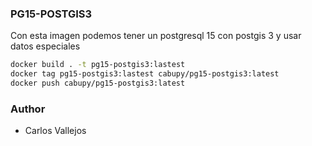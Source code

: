 ### PG15-POSTGIS3

Con esta imagen podemos tener un postgresql 15 con postgis 3 y usar datos especiales

```bash
docker build . -t pg15-postgis3:lastest
docker tag pg15-postgis3:lastest cabupy/pg15-postgis3:latest
docker push cabupy/pg15-postgis3:latest
```

### Author

- Carlos Vallejos
